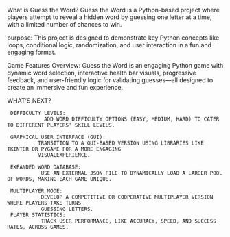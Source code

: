 What is Guess the Word?
      Guess the Word is a Python-based project where players attempt to reveal a hidden word by guessing one letter at a time, with a limited number of chances to win.

purpose: 
      This project is designed to demonstrate key Python concepts like loops, conditional logic, randomization, and user interaction in a fun and engaging format.

Game Features Overview:
     Guess the Word is an engaging Python game with dynamic word selection, interactive health bar visuals, progressive feedback, and user-friendly logic for validating guesses—all designed to create an immersive and fun experience.

WHAT’S NEXT?

     DIFFICULTY LEVELS: 
                ADD WORD DIFFICULTY OPTIONS (EASY, MEDIUM, HARD) TO CATER TO DIFFERENT PLAYERS' SKILL LEVELS.
                
     GRAPHICAL USER INTERFACE (GUI): 
              TRANSITION TO A GUI-BASED VERSION USING LIBRARIES LIKE TKINTER OR PYGAME FOR A MORE ENGAGING 
              VISUALEXPERIENCE.

     EXPANDED WORD DATABASE: 
               USE AN EXTERNAL JSON FILE TO DYNAMICALLY LOAD A LARGER POOL OF WORDS, MAKING EACH GAME UNIQUE.

     MULTIPLAYER MODE: 
               DEVELOP A COMPETITIVE OR COOPERATIVE MULTIPLAYER VERSION WHERE PLAYERS TAKE TURNS 
               GUESSING LETTERS.
     PLAYER STATISTICS: 
               TRACK USER PERFORMANCE, LIKE ACCURACY, SPEED, AND SUCCESS RATES, ACROSS GAMES.
